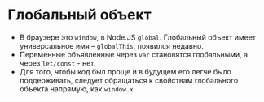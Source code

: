 # Глобальный объект

- В браузере это `window`, в Node.JS `global`. 
  Глобальный объект имеет универсальное имя – `globalThis`, появился недавно. 
- Переменные объявленные через `var` становятся глобальными, а через `let/const` - нет.
- Для того, чтобы код был проще и в будущем его легче было поддерживать, следует обращаться к свойствам 
  глобального объекта напрямую, как `window.x`

